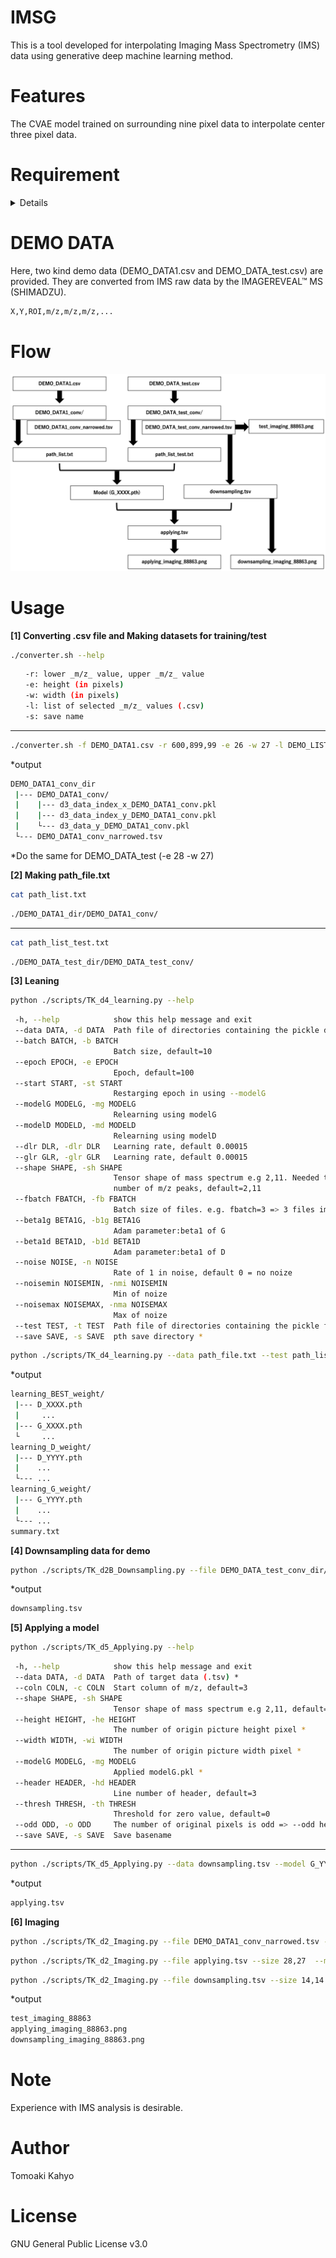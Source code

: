 # IMSG
This is a tool developed for interpolating Imaging Mass Spectrometry (IMS) data using generative deep machine learning method.

 
# Features
The CVAE model trained on surrounding nine pixel data to interpolate center three pixel data.

 
# Requirement
<details>
 Pytorch is used with CUDA.   
 
 It is recommended to run in anaconda environment.    
  
 ```bash   
 conda info
 ```
 ```bash   
           conda version : 23.9.0
    conda-build version : 3.27.0
         python version : 3.10.9.final.0
 ```
--- 
 ```bash   
 conda list | grep pytorch
 ```
 ```bash   
 pytorch                   2.0.0           cpu_generic_py310h3496f23_1    conda-forge
 ```
---
 ```bash   
 nvcc --version
 ```
 ```bash
 Build cuda_12.4.r12.4/compiler.34097967_0
 ```
 *Other libraries: pandas, dask   

 *The hardware environment is described below for reference.   
 CPU: Intel(R) Xeon(R) CPU E5-2603 v4 @1.70GHz    
 GPU: NVIDIA TITAN X (Pascal) 12GB  
 System Mem: DDR4 64GB   
</details>


# DEMO DATA
Here, two kind demo data (DEMO_DATA1.csv and DEMO_DATA_test.csv) are provided. 
They are converted from IMS raw data by the IMAGEREVEAL&trade; MS (SHIMADZU).
```bash
X,Y,ROI,m/z,m/z,m/z,...
```

# Flow
![Flow chart](GIMS_flow_chart.png)


 
# Usage
**[1] Converting .csv file and Making datasets for training/test**
   ```bash
   ./converter.sh --help
   ```
   ```bash
　　-r: lower _m/z_ value, upper _m/z_ value   
　　-e: height (in pixels)   
　　-w: width (in pixels)   
　　-l: list of selected _m/z_ values (.csv)   
　　-s: save name
   ```
---
   ```bash
   ./converter.sh -f DEMO_DATA1.csv -r 600,899,99 -e 26 -w 27 -l DEMO_LIST.csv -s DEMO_DATA1_conv
   ```
  *output    
 ```bash
 DEMO_DATA1_conv_dir    
  |--- DEMO_DATA1_conv/   
  |    |--- d3_data_index_x_DEMO_DATA1_conv.pkl    
  |    |--- d3_data_index_y_DEMO_DATA1_conv.pkl    
  |    └--- d3_data_y_DEMO_DATA1_conv.pkl   
  └--- DEMO_DATA1_conv_narrowed.tsv   
 ```

  *Do the same for DEMO_DATA_test (-e 28 -w 27)


**[2] Making path_file.txt**
```bash
cat path_list.txt
```
```bash
./DEMO_DATA1_dir/DEMO_DATA1_conv/
```
---
```bash
cat path_list_test.txt
```
```bash
./DEMO_DATA_test_dir/DEMO_DATA_test_conv/
```

  
**[3] Leaning**    
   ```bash
   python ./scripts/TK_d4_learning.py --help
   ```
   ```bash
    -h, --help            show this help message and exit   
    --data DATA, -d DATA  Path file of directories containing the pickle data *   
    --batch BATCH, -b BATCH   
                          Batch size, default=10   
    --epoch EPOCH, -e EPOCH   
                          Epoch, default=100   
    --start START, -st START   
                          Restarging epoch in using --modelG   
    --modelG MODELG, -mg MODELG   
                          Relearning using modelG   
    --modelD MODELD, -md MODELD   
                          Relearning using modelD   
    --dlr DLR, -dlr DLR   Learning rate, default 0.00015   
    --glr GLR, -glr GLR   Learning rate, default 0.00015   
    --shape SHAPE, -sh SHAPE   
                          Tensor shape of mass spectrum e.g 2,11. Needed to be mathed to the total   
                          number of m/z peaks, default=2,11   
    --fbatch FBATCH, -fb FBATCH   
                          Batch size of files. e.g. fbatch=3 => 3 files import once from --data, default=2     
    --beta1g BETA1G, -b1g BETA1G   
                          Adam parameter:beta1 of G   
    --beta1d BETA1D, -b1d BETA1D   
                          Adam parameter:beta1 of D   
    --noise NOISE, -n NOISE   
                          Rate of 1 in noise, default 0 = no noize   
    --noisemin NOISEMIN, -nmi NOISEMIN   
                          Min of noize   
    --noisemax NOISEMAX, -nma NOISEMAX   
                          Max of noize   
    --test TEST, -t TEST  Path file of directories containing the pickle for test. If not necessary, put the same file as --data *   
    --save SAVE, -s SAVE  pth save directory *   
   ```
   ```bash
   python ./scripts/TK_d4_learning.py --data path_file.txt --test path_list_test.txt --shape 2,11 --dlr 0.00000001 --glr 0.002 --beta1g 0.99 --batch 22224 –-fbatch 2 --epoch 1000--save learning
   ```
*output  
 ```bash
 learning_BEST_weight/
  |--- D_XXXX.pth
  |     ...
  |--- G_XXXX.pth
  └     ...
 learning_D_weight/
  |--- D_YYYY.pth
  |    ...
  └--- ...
 learning_G_weight/
  |--- G_YYYY.pth
  |    ...
  └--- ...
 summary.txt
 ```


**[4] Downsampling data for demo**
 ```bash
python ./scripts/TK_d2B_Downsampling.py --file DEMO_DATA_test_conv_dir/DEMO_DATA_test_conv_narrowed.tsv --size 28,27 --donwn 2 --save downsampling
 ```
*output
 ```bash
 downsampling.tsv
 ```
   
**[5] Applying a model**
 ```bash
python ./scripts/TK_d5_Applying.py --help
 ```
 ```bash
  -h, --help            show this help message and exit
  --data DATA, -d DATA  Path of target data (.tsv) *
  --coln COLN, -c COLN  Start column of m/z, default=3
  --shape SHAPE, -sh SHAPE
                        Tensor shape of mass spectrum e.g 2,11, default=2,11
  --height HEIGHT, -he HEIGHT
                        The number of origin picture height pixel *
  --width WIDTH, -wi WIDTH
                        The number of origin picture width pixel *
  --modelG MODELG, -mg MODELG
                        Applied modelG.pkl *
  --header HEADER, -hd HEADER
                        Line number of header, default=3
  --thresh THRESH, -th THRESH
                        Threshold for zero value, default=0
  --odd ODD, -o ODD     The number of original pixels is odd => --odd height or --odd width or --odd both, default=none
  --save SAVE, -s SAVE  Save basename
 ```
---
 ```bash
python ./scripts/TK_d5_Applying.py --data downsampling.tsv --model G_YYY.pth  --height 14 --width 14--odd width --shape 2,11 --save applying
 ```
*output
 ```bash
applying.tsv
 ```


**[6] Imaging**    

 ```bash
python ./scripts/TK_d2_Imaging.py --file DEMO_DATA1_conv_narrowed.tsv --size 28,27  --mz 888.63 --save test_imaging_d5
 ```
 ```bash
python ./scripts/TK_d2_Imaging.py --file applying.tsv --size 28,27  --mz 888.63 --save applying_imaging_d5
 ```
 ```bash
python ./scripts/TK_d2_Imaging.py --file downsampling.tsv --size 14,14  --mz 888.63 --save downsampling_imaging_d2B
 ```
*output
 ```bash
test_imaging_88863
applying_imaging_88863.png
downsampling_imaging_88863.png
 ```


# Note
Experience with IMS analysis is desirable.


# Author
Tomoaki Kahyo

 
# License
GNU General Public License v3.0 
